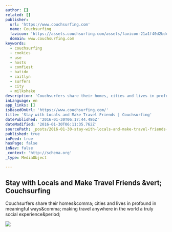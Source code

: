 ```yaml
---
author: []
related: []
publisher:
  url: 'https://www.couchsurfing.com'
  name: Couchsurfing
  favicon: 'https://assets.couchsurfing.com/assets/favicon-21a1f40d2bdc739d3084c9594f9d91df.ico'
  domain: www.couchsurfing.com
keywords:
  - couchsurfing
  - cookies
  - use
  - hosts
  - comfiest
  - batido
  - caitlyn
  - surfers
  - city
  - milkshake
description: 'Couchsurfers share their homes, cities and lives in profound in meaningful ways, making travel anywhere in the world a truly social experience.'
inLanguage: en
app_links: []
isBasedOnUrl: 'https://www.couchsurfing.com/'
title: 'Stay with Locals and Make Travel Friends | Couchsurfing'
datePublished: '2016-01-30T06:17:44.486Z'
dateModified: '2016-01-30T06:11:35.762Z'
sourcePath: _posts/2016-01-30-stay-with-locals-and-make-travel-friends-or-couchsurfing.md
published: true
inFeed: true
hasPage: false
inNav: false
_context: 'http://schema.org'
_type: MediaObject

---
```

<article style=""><h1>Stay with Locals and Make Travel Friends &amp;vert; Couchsurfing</h1><p>Couchsurfers share their homes&amp;comma; cities and lives in profound in meaningful ways&amp;comma; making travel anywhere in the world a truly social experience&amp;period;</p><img src="https://assets.couchsurfing.com/assets/logo-orange-f809a2744d28eb387bdc6115aec729f2.png" /></article>